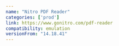 ```yaml
---
name: "Nitro PDF Reader"
categories: ['prod']
link: https://www.gonitro.com/pdf-reader
compatibility: emulation
versionFrom: "14.18.41"
---
```


